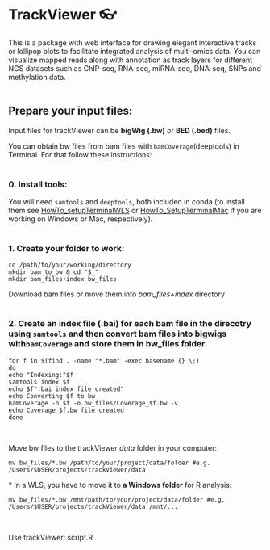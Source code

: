 # TrackViewer :eyeglasses:
This is a package with web interface for drawing elegant interactive tracks or lollipop plots to facilitate integrated analysis of multi-omics data. You can visualize mapped reads along with annotation as track layers for different NGS datasets such as ChIP-seq, RNA-seq, miRNA-seq, DNA-seq, SNPs and methylation data.  
<br/>

## Prepare your input files:
Input files for trackViewer can be **bigWig (.bw)** or **BED (.bed)** files.

You can obtain bw files from bam files with `bamCoverage`(deeptools) in Terminal. For that follow these instructions:  
<br/>

### 0. Install tools:
You will need `samtools` and `deeptools`, both included in conda (to install them see [HowTo_setupTerminalWLS](https://github.com/patriciasolesanchez/PSlab/blob/master/HowTo's/HowTo_SetupTerminalWLS.md) or [HowTo_SetupTerminalMac](https://github.com/patriciasolesanchez/PSlab/blob/master/HowTo's/HowTo_SetupTerminalMac.md) if you are working on Windows or Mac, respectively).  
<br/>

### 1. Create your folder to work:

````
cd /path/to/your/working/directory
mkdir bam_to_bw & cd "$_"
mkdir bam_files+index bw_files
````

Download bam files or move them into _bam_files+index_ directory  
<br/>

### 2. Create an index file (.bai) for each bam file in the direcotry using `samtools` and then convert bam files into bigwigs with`bamCoverage` and store them in bw_files folder.

````
for f in $(find . -name "*.bam" -exec basename {} \;)
do
echo "Indexing:"$f
samtools index $f
echo $f".bai index file created"
echo Converting $f to bw
bamCoverage -b $f -o bw_files/Coverage_$f.bw -v
echo Coverage_$f.bw file created
done
````
<br/>

Move bw files to the trackViewer _data_ folder in your computer:
````
mv bw_files/*.bw /path/to/your/project/data/folder #e.g. /Users/$USER/projects/trackViewer/data
````

\* In a WLS, you have to move it to **a Windows folder** for R analysis:
````
mv bw_files/*.bw /mnt/path/to/your/project/data/folder #e.g. /Users/$USER/projects/trackViewer/data /mnt/...
````

<br/>

Use trackViewer: script.R
